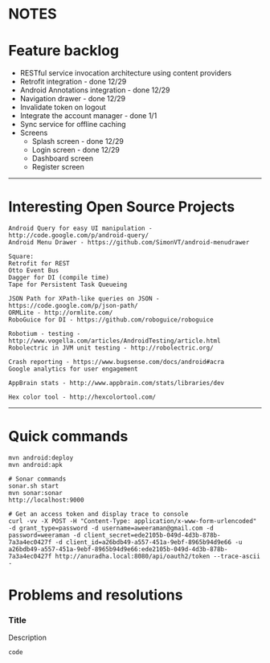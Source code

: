 NOTES
=====

# Feature backlog
* RESTful service invocation architecture using content providers
* Retrofit integration - done 12/29
* Android Annotations integration - done 12/29
* Navigation drawer - done 12/29
* Invalidate token on logout
* Integrate the account manager - done 1/1
* Sync service for offline caching
* Screens
  * Splash screen - done 12/29
  * Login screen - done 12/29
  * Dashboard screen
  * Register screen


---

# Interesting Open Source Projects
```
Android Query for easy UI manipulation - http://code.google.com/p/android-query/
Android Menu Drawer - https://github.com/SimonVT/android-menudrawer

Square:
Retrofit for REST
Otto Event Bus
Dagger for DI (compile time)
Tape for Persistent Task Queueing

JSON Path for XPath-like queries on JSON - https://code.google.com/p/json-path/
ORMLite - http://ormlite.com/
RoboGuice for DI - https://github.com/roboguice/roboguice

Robotium - testing - http://www.vogella.com/articles/AndroidTesting/article.html
Robolectric in JVM unit testing - http://robolectric.org/

Crash reporting - https://www.bugsense.com/docs/android#acra
Google analytics for user engagement

AppBrain stats - http://www.appbrain.com/stats/libraries/dev

Hex color tool - http://hexcolortool.com/
```


---

# Quick commands

```
mvn android:deploy
mvn android:apk

# Sonar commands
sonar.sh start
mvn sonar:sonar
http://localhost:9000

# Get an access token and display trace to console
curl -vv -X POST -H "Content-Type: application/x-www-form-urlencoded" -d grant_type=password -d username=aweeraman@gmail.com -d password=weeraman -d client_secret=ede2105b-049d-4d3b-878b-7a3a4ec0427f -d client_id=a26bdb49-a557-451a-9ebf-8965b94d9e66 -u a26bdb49-a557-451a-9ebf-8965b94d9e66:ede2105b-049d-4d3b-878b-7a3a4ec0427f http://anuradha.local:8080/api/oauth2/token --trace-ascii -
```

# Problems and resolutions

### Title
Description
```
code
```
